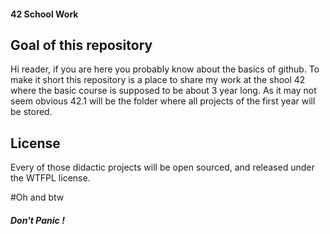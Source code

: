 ####		42 School Work

##	Goal of this repository
Hi reader, if you are here you probably know about the basics of github.
To make it short this repository is a place to share my work at the shool 42 where
the basic course is supposed to be about 3 year long.
As it may not seem obvious 42.1 will be the folder where all projects of the first
year will be stored.

##	License
Every of those didactic projects will be open sourced, and released under the WTFPL
license.



#Oh and btw

#####							Don't Panic !
